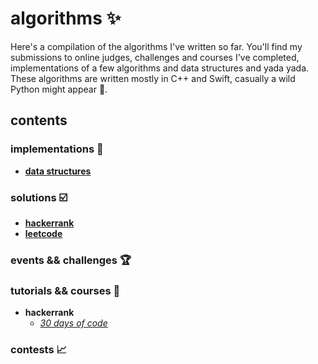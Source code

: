 # algorithms :sparkles:
Here's a compilation of the algorithms I've written so far. You'll find my submissions to online judges, challenges and courses I've completed, implementations of a few algorithms and data structures and yada yada. These algorithms are written mostly in C++ and Swift, casually a wild Python might appear :snake:.

## contents
### implementations :construction:
* **[data structures](https://github.com/lareenmelo/algorithms/tree/master/implementations/data%20structures)**
### solutions :ballot_box_with_check:
* **[hackerrank](https://github.com/lareenmelo/algorithms/tree/master/solutions/hackerrank)**
* **[leetcode](https://github.com/lareenmelo/algorithms/tree/master/solutions/leetcode)**
### events && challenges :trophy:
### tutorials && courses :notebook_with_decorative_cover:
* **hackerrank**
  * *[30 days of code](https://github.com/lareenmelo/algorithms/tree/master/solutions/hackerrank/tutorials/30-days-of-code)*
### contests :chart_with_upwards_trend: 
